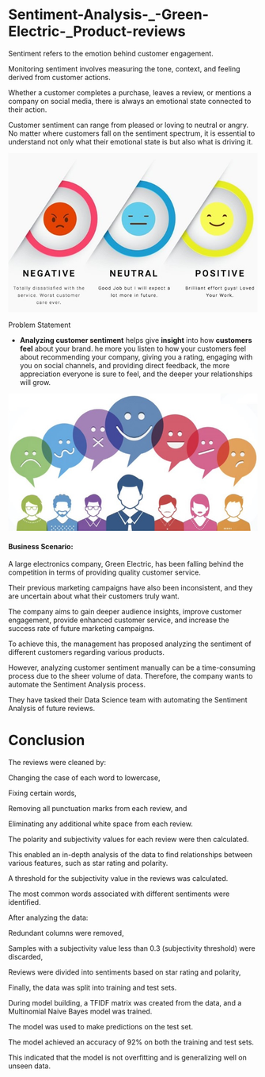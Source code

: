 # Sentiment-Analysis-_-Green-Electric-_Product-reviews
Sentiment refers to the emotion behind customer engagement.

Monitoring sentiment involves measuring the tone, context, and feeling derived from customer actions.

Whether a customer completes a purchase, leaves a review, or mentions a company on social media, there is always an emotional state connected to their action.

Customer sentiment can range from pleased or loving to neutral or angry. No matter where customers fall on the sentiment spectrum, it is essential to understand not only what their emotional state is but also what is driving it.

<center><img src="https://raw.githubusercontent.com/insaid2018/Domain_Case_Studies/master/Retail/Images/sentiment.jpg" width="600px"></center>


Problem Statement 
- **Analyzing customer sentiment** helps give **insight** into how **customers feel** about your brand. 
he more you listen to how your customers feel about recommending your company, giving you a rating, engaging with you on social channels, and providing direct feedback, the more appreciation everyone is sure to feel, and the deeper your relationships will grow.

<center><img src="https://raw.githubusercontent.com/insaid2018/Domain_Case_Studies/master/Retail/Images/sentiment2.jpg" width="600px"></center>

<h4>Business Scenario:</h4>

A large electronics company, Green Electric, has been falling behind the competition in terms of providing quality customer service.

Their previous marketing campaigns have also been inconsistent, and they are uncertain about what their customers truly want.

The company aims to gain deeper audience insights, improve customer engagement, provide enhanced customer service, and increase the success rate of future marketing campaigns.

To achieve this, the management has proposed analyzing the sentiment of different customers regarding various products.

However, analyzing customer sentiment manually can be a time-consuming process due to the sheer volume of data. Therefore, the company wants to automate the Sentiment Analysis process.

They have tasked their Data Science team with automating the Sentiment Analysis of future reviews.

# **Conclusion**
The reviews were cleaned by:

Changing the case of each word to lowercase,

Fixing certain words,

Removing all punctuation marks from each review, and

Eliminating any additional white space from each review.

The polarity and subjectivity values for each review were then calculated.

This enabled an in-depth analysis of the data to find relationships between various features, such as star rating and polarity.

A threshold for the subjectivity value in the reviews was calculated.

The most common words associated with different sentiments were identified.

After analyzing the data:

Redundant columns were removed,

Samples with a subjectivity value less than 0.3 (subjectivity threshold) were discarded,

Reviews were divided into sentiments based on star rating and polarity,

Finally, the data was split into training and test sets.

During model building, a TFIDF matrix was created from the data, and a Multinomial Naive Bayes model was trained.

The model was used to make predictions on the test set.

The model achieved an accuracy of 92% on both the training and test sets.

This indicated that the model is not overfitting and is generalizing well on unseen data.















  
  
  
